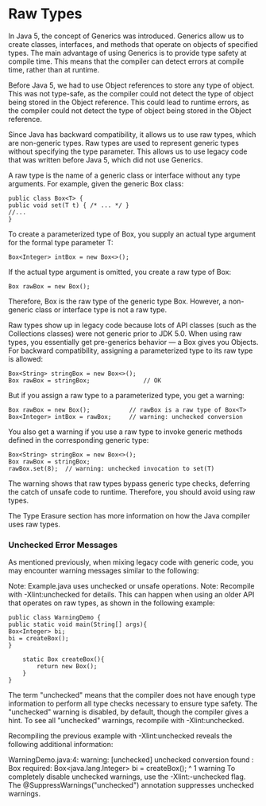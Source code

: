 # Raw Types
In Java 5, the concept of Generics was introduced. Generics allow us to create classes, interfaces, and methods that operate on objects of specified types. The main advantage of using Generics is to provide type safety at compile time. This means that the compiler can detect errors at compile time, rather than at runtime.

Before Java 5, we had to use Object references to store any type of object. This was not type-safe, as the compiler could not detect the type of object being stored in the Object reference. This could lead to runtime errors, as the compiler could not detect the type of object being stored in the Object reference.

Since Java has backward compatibility, it allows us to use raw types, which are non-generic types. Raw types are used to represent generic types without specifying the type parameter. This allows us to use legacy code that was written before Java 5, which did not use Generics.

A raw type is the name of a generic class or interface without any type arguments. For example, given the generic Box class:
````
public class Box<T> {
public void set(T t) { /* ... */ }
//...
}
````
To create a parameterized type of Box<T>, you supply an actual type argument for the formal type parameter T:
````
Box<Integer> intBox = new Box<>();
````
If the actual type argument is omitted, you create a raw type of Box<T>:
````
Box rawBox = new Box();
````
Therefore, Box is the raw type of the generic type Box<T>. However, a non-generic class or interface type is not a raw type.

Raw types show up in legacy code because lots of API classes (such as the Collections classes) were not generic prior to JDK 5.0. When using raw types, you essentially get pre-generics behavior — a Box gives you Objects. For backward compatibility, assigning a parameterized type to its raw type is allowed:
````
Box<String> stringBox = new Box<>();
Box rawBox = stringBox;               // OK
````
But if you assign a raw type to a parameterized type, you get a warning:
````
Box rawBox = new Box();           // rawBox is a raw type of Box<T>
Box<Integer> intBox = rawBox;     // warning: unchecked conversion
````
You also get a warning if you use a raw type to invoke generic methods defined in the corresponding generic type:
````
Box<String> stringBox = new Box<>();
Box rawBox = stringBox;
rawBox.set(8);  // warning: unchecked invocation to set(T)
````
The warning shows that raw types bypass generic type checks, deferring the catch of unsafe code to runtime. Therefore, you should avoid using raw types.

The Type Erasure section has more information on how the Java compiler uses raw types.

### Unchecked Error Messages

As mentioned previously, when mixing legacy code with generic code, you may encounter warning messages similar to the following:

Note: Example.java uses unchecked or unsafe operations.
Note: Recompile with -Xlint:unchecked for details.
This can happen when using an older API that operates on raw types, as shown in the following example:
````
public class WarningDemo {
public static void main(String[] args){
Box<Integer> bi;
bi = createBox();
}

    static Box createBox(){
        return new Box();
    }
}
````
The term "unchecked" means that the compiler does not have enough type information to perform all type checks necessary to ensure type safety. The "unchecked" warning is disabled, by default, though the compiler gives a hint. To see all "unchecked" warnings, recompile with -Xlint:unchecked.

Recompiling the previous example with -Xlint:unchecked reveals the following additional information:

WarningDemo.java:4: warning: [unchecked] unchecked conversion
found   : Box
required: Box<java.lang.Integer>
bi = createBox();
^
1 warning
To completely disable unchecked warnings, use the -Xlint:-unchecked flag. The @SuppressWarnings("unchecked") annotation suppresses unchecked warnings.